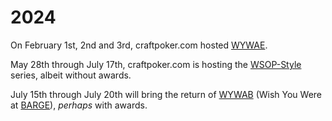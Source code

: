 # 2024

On February 1st, 2nd and 3rd, craftpoker.com hosted [WYWAE](2024/wywae.md).

May 28th through July 17th, craftpoker.com is hosting the [WSOP-Style](2024/wsop-style.md)
series, albeit without awards.

July 15th through July 20th will bring the return of
[WYWAB](2024/wywab.md) (Wish You Were at
[BARGE](https://www.barge.org)), _perhaps_ with awards.
